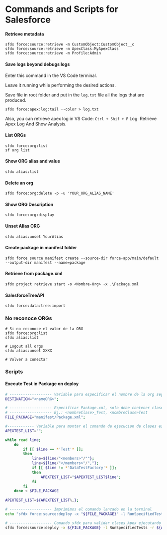 # Commands and Scripts for Salesforce

#### Retrieve metadata

```shell
sfdx force:source:retrieve -m CustomObject:CustomObject__c
sfdx force:source:retrieve -m ApexClass:MyApexClass
sfdx force:source:retrieve -m Profile:Admin
```

#### Save logs beyond debugs logs

Enter this command in the VS Code terminal.

Leave it running while performing the desired actions.

Save file in root folder and put in the `log.txt` file all the logs that are produced.

```shell
sfdx force:apex:log:tail --color > log.txt
```

Also, you can retrieve apex log in VS Code: `Ctrl + Shif + P` Log: Retrieve Apex Log And Show Analysis.


#### List ORGs

```shell
sfdx force:org:list
sf org list
```

#### Show ORG alias and value

```shell
sfdx alias:list
```

#### Delete an org

```shell
sfdx force:org:delete -p -u 'YOUR_ORG_ALIAS_NAME'
```

#### Show ORG Description

```shell
sfdx force:org:display 
```

#### Unset Alias ORG

```shell
sfdx alias:unset YourAlias
```

#### Create package in manifest folder

```shell
sfdx force source manifest create --source-dir force-app/main/default --output-dir manifest --name=package
```

#### Retrieve from package.xml

```shell
sfdx project retrieve start -o <Nombre-Org> -x .\Package.xml
```

#### SalesforceTreeAPI

```shell
sfdx force:data:tree:import
```

### No reconoce ORGs

```shell
# Si no reconoce el valor de la ORG
sfdx force:org:list
sfdx alias:list

# Logout all orgs
sfdx alias:unset XXXX

# Volver a conectar
```

### Scripts

#### Execute Test in Package on deploy

```sh
# ------------------- Variable para especificar el nombre de la org según VS Code
DESTINATION="<nameORG>";

# ------------------- Especificar Package.xml, solo debe contener clases APEX y nomenclatura para Test.
# ------------------- Ej.: <nombreClase>_Test, <nombreClase>Test
FILE_PACKAGE="manifest/Package.xml";

#------------ Variable para montar el comando de ejecucion de clases especificas del Test
APEXTEST_LIST="";

while read line;
	do
		if [[ $line == *'Test'* ]];
		then
			line=${line/"<members>"/""};
			line=${line/"</members>"/","};
			if [[ $line != *'DataTestFactory'* ]];
			then
				APEXTEST_LIST="$APEXTEST_LIST$line";
			fi
		fi
	done < $FILE_PACKAGE
	
APEXTEST_LIST=${APEXTEST_LIST%,};

# ------------------- Imprimimos el comando lanzado en la terminal
echo "sfdx force:source:deploy -x "${FILE_PACKAGE}" -l RunSpecifiedTests -r "${APESXTEST_LIST}" -c -u "${DESTINATION}" --verbose";

# ------------------- Comando sfdx para validar clases Apex ejecutando Test Especificos
sfdx force:source:deploy -x ${FILE_PACKAGE} -l RunSpecifiedTests -r ${APESXTEST_LIST} -c -u ${DESTINATION} --verbose;
```
